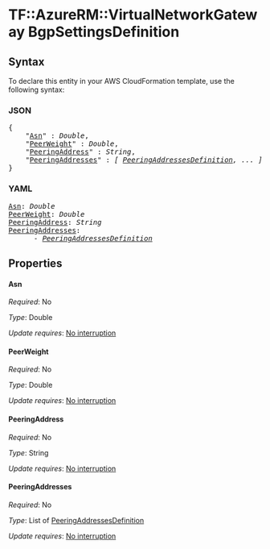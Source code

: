 # TF::AzureRM::VirtualNetworkGateway BgpSettingsDefinition

## Syntax

To declare this entity in your AWS CloudFormation template, use the following syntax:

### JSON

<pre>
{
    "<a href="#asn" title="Asn">Asn</a>" : <i>Double</i>,
    "<a href="#peerweight" title="PeerWeight">PeerWeight</a>" : <i>Double</i>,
    "<a href="#peeringaddress" title="PeeringAddress">PeeringAddress</a>" : <i>String</i>,
    "<a href="#peeringaddresses" title="PeeringAddresses">PeeringAddresses</a>" : <i>[ <a href="peeringaddressesdefinition.md">PeeringAddressesDefinition</a>, ... ]</i>
}
</pre>

### YAML

<pre>
<a href="#asn" title="Asn">Asn</a>: <i>Double</i>
<a href="#peerweight" title="PeerWeight">PeerWeight</a>: <i>Double</i>
<a href="#peeringaddress" title="PeeringAddress">PeeringAddress</a>: <i>String</i>
<a href="#peeringaddresses" title="PeeringAddresses">PeeringAddresses</a>: <i>
      - <a href="peeringaddressesdefinition.md">PeeringAddressesDefinition</a></i>
</pre>

## Properties

#### Asn

_Required_: No

_Type_: Double

_Update requires_: [No interruption](https://docs.aws.amazon.com/AWSCloudFormation/latest/UserGuide/using-cfn-updating-stacks-update-behaviors.html#update-no-interrupt)

#### PeerWeight

_Required_: No

_Type_: Double

_Update requires_: [No interruption](https://docs.aws.amazon.com/AWSCloudFormation/latest/UserGuide/using-cfn-updating-stacks-update-behaviors.html#update-no-interrupt)

#### PeeringAddress

_Required_: No

_Type_: String

_Update requires_: [No interruption](https://docs.aws.amazon.com/AWSCloudFormation/latest/UserGuide/using-cfn-updating-stacks-update-behaviors.html#update-no-interrupt)

#### PeeringAddresses

_Required_: No

_Type_: List of <a href="peeringaddressesdefinition.md">PeeringAddressesDefinition</a>

_Update requires_: [No interruption](https://docs.aws.amazon.com/AWSCloudFormation/latest/UserGuide/using-cfn-updating-stacks-update-behaviors.html#update-no-interrupt)

